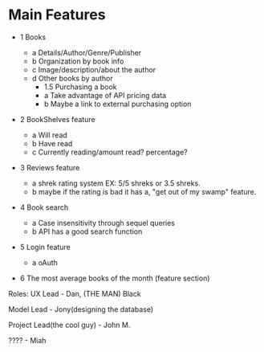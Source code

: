 # Main Features


* 1  Books
    * a  Details/Author/Genre/Publisher
    * b  Organization by book info
    * c  Image/description/about the author
    * d  Other books by author
        * 1.5  Purchasing a book
        * a  Take advantage of API pricing data
        * b  Maybe a link to external purchasing option

* 2  BookShelves feature
    * a  Will read
    * b  Have read
    * c  Currently reading/amount read? percentage?
    
* 3  Reviews feature
    * a  shrek rating system EX: 5/5 shreks or 3.5 shreks.
    * b  maybe if the rating is bad it has a, "get out of my swamp" feature.

* 4  Book search
    * a  Case insensitivity through sequel queries
    * b  API has a good search function

* 5  Login feature 
    * a  oAuth 
    
    
* 6  The most average books of the month (feature section)


Roles:
UX Lead - Dan, (THE MAN) Black

Model Lead  - Jony(designing the database)

Project Lead(the cool guy)  - John M.

????  - Miah
